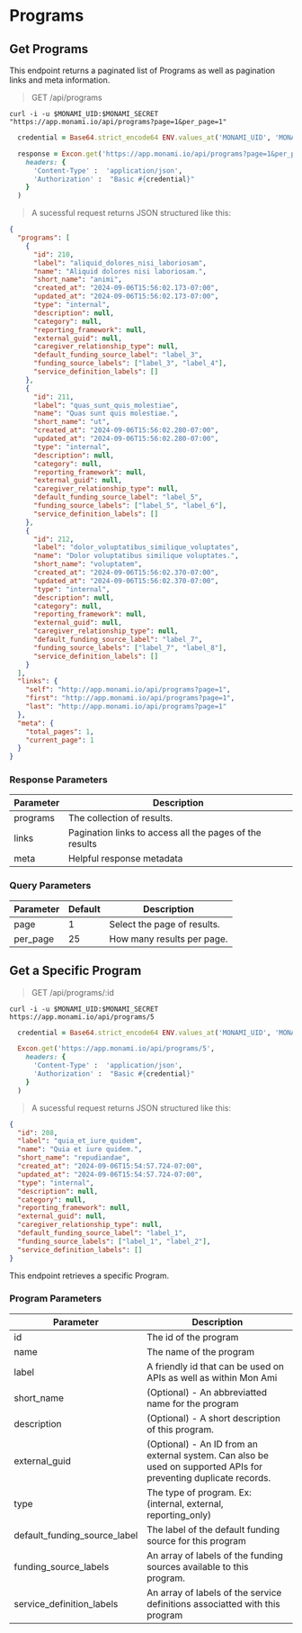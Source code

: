 # Programs

## Get Programs

This endpoint returns a paginated list of Programs as well as pagination links and meta information.

> GET /api/programs

```shell
curl -i -u $MONAMI_UID:$MONAMI_SECRET "https://app.monami.io/api/programs?page=1&per_page=1"
```

```ruby
  credential = Base64.strict_encode64 ENV.values_at('MONAMI_UID', 'MONAMI_SECRET').join(':')

  response = Excon.get('https://app.monami.io/api/programs?page=1&per_page=1',
    headers: {
      'Content-Type' :  'application/json',
      'Authorization' :  "Basic #{credential}"
    }
  )
```

> A sucessful request returns JSON structured like this:

```json
{
  "programs": [
    {
      "id": 210,
      "label": "aliquid_dolores_nisi_laboriosam",
      "name": "Aliquid dolores nisi laboriosam.",
      "short_name": "animi",
      "created_at": "2024-09-06T15:56:02.173-07:00",
      "updated_at": "2024-09-06T15:56:02.173-07:00",
      "type": "internal",
      "description": null,
      "category": null,
      "reporting_framework": null,
      "external_guid": null,
      "caregiver_relationship_type": null,
      "default_funding_source_label": "label_3",
      "funding_source_labels": ["label_3", "label_4"],
      "service_definition_labels": []
    },
    {
      "id": 211,
      "label": "quas_sunt_quis_molestiae",
      "name": "Quas sunt quis molestiae.",
      "short_name": "ut",
      "created_at": "2024-09-06T15:56:02.280-07:00",
      "updated_at": "2024-09-06T15:56:02.280-07:00",
      "type": "internal",
      "description": null,
      "category": null,
      "reporting_framework": null,
      "external_guid": null,
      "caregiver_relationship_type": null,
      "default_funding_source_label": "label_5",
      "funding_source_labels": ["label_5", "label_6"],
      "service_definition_labels": []
    },
    {
      "id": 212,
      "label": "dolor_voluptatibus_similique_voluptates",
      "name": "Dolor voluptatibus similique voluptates.",
      "short_name": "voluptatem",
      "created_at": "2024-09-06T15:56:02.370-07:00",
      "updated_at": "2024-09-06T15:56:02.370-07:00",
      "type": "internal",
      "description": null,
      "category": null,
      "reporting_framework": null,
      "external_guid": null,
      "caregiver_relationship_type": null,
      "default_funding_source_label": "label_7",
      "funding_source_labels": ["label_7", "label_8"],
      "service_definition_labels": []
    }
  ],
  "links": {
    "self": "http://app.monami.io/api/programs?page=1",
    "first": "http://app.monami.io/api/programs?page=1",
    "last": "http://app.monami.io/api/programs?page=1"
  },
  "meta": {
    "total_pages": 1,
    "current_page": 1
  }
}
```

### Response Parameters

| Parameter | Description                                             |
| --------- | ------------------------------------------------------- |
| programs  | The collection of results.                              |
| links     | Pagination links to access all the pages of the results |
| meta      | Helpful response metadata                               |

### Query Parameters

| Parameter | Default | Description                 |
| --------- | ------- | --------------------------- |
| page      | 1       | Select the page of results. |
| per_page  | 25      | How many results per page.  |

<!-- <aside class="success">
Remember — the info!
</aside> -->

## Get a Specific Program

> GET /api/programs/:id

```shell
curl -i -u $MONAMI_UID:$MONAMI_SECRET https://app.monami.io/api/programs/5
```

```ruby
  credential = Base64.strict_encode64 ENV.values_at('MONAMI_UID', 'MONAMI_SECRET').join(':')

  Excon.get('https://app.monami.io/api/programs/5',
    headers: {
      'Content-Type' :  'application/json',
      'Authorization' :  "Basic #{credential}"
    }
  )
```

> A sucessful request returns JSON structured like this:

```json
{
  "id": 208,
  "label": "quia_et_iure_quidem",
  "name": "Quia et iure quidem.",
  "short_name": "repudiandae",
  "created_at": "2024-09-06T15:54:57.724-07:00",
  "updated_at": "2024-09-06T15:54:57.724-07:00",
  "type": "internal",
  "description": null,
  "category": null,
  "reporting_framework": null,
  "external_guid": null,
  "caregiver_relationship_type": null,
  "default_funding_source_label": "label_1",
  "funding_source_labels": ["label_1", "label_2"],
  "service_definition_labels": []
}
```

This endpoint retrieves a specific Program.

<!-- <aside class="warning">Inside HTML code blocks like this one, you can't use Markdown, so use <code>&lt;code&gt;</code> blocks to denote code.</aside> -->

### Program Parameters

| Parameter                    | Description                                                                                                      |
| ---------------------------- | ---------------------------------------------------------------------------------------------------------------- |
| id                           | The id of the program                                                                                            |
| name                         | The name of the program                                                                                          |
| label                        | A friendly id that can be used on APIs as well as within Mon Ami                                                 |
| short_name                   | (Optional) - An abbreviatted name for the program                                                                |
| description                  | (Optional) - A short description of this program.                                                                |
| external_guid                | (Optional) - An ID from an external system. Can also be used on supported APIs for preventing duplicate records. |
| type                         | The type of program. Ex: (internal, external, reporting_only)                                                    |
| default_funding_source_label | The label of the default funding source for this program                                                         |
| funding_source_labels        | An array of labels of the funding sources available to this program.                                             |
| service_definition_labels    | An array of labels of the service definitions associatted with this program                                      |
